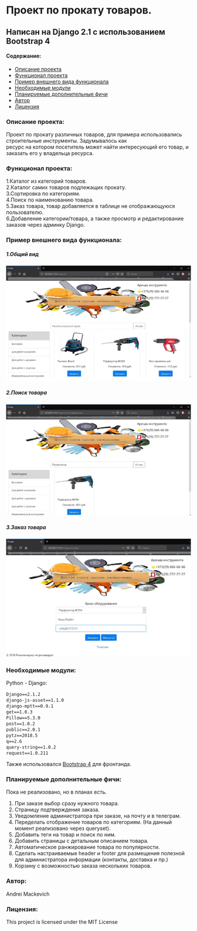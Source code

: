 #  Проект по прокату товаров.  
##  Написан на Django 2.1 c использованием Bootstrap 4

####  Содержание:
+ [Описание проекта](#description)
+ [Функционал проекта](#funcional)
+ [Пример внешнего вида функционала](#demo)
+ [Необходимые модули](#reque)
+ [Планируемые дополнительные фичи](#planed)
+ [Автор](#author)
+ [Лицензия](#license)

###  <a name="description"></a> Описание проекта:
Проект по прокату различных товаров, для примера использовались строительные инструменты. Задумывалось как  
ресурс на котором посетитель может найти интересующий его товар, и заказать его у владельца ресурса.  

###  <a name="funcional"></a> Функционал проекта:
 1.Каталог из категорий товаров.  
 2.Каталог самих товаров подлежащих прокату.  
 3.Сортировка по категориям.  
 4.Поиск по наименованию товара.  
 5.Заказ товара, товар добавляется в таблице не отображающуюся пользователю.  
 6.Добавление категории/товара, а также просмотр и редактирование заказов через админку Django.   
 
 ### <a name="demo"></a> Пример внешнего вида функционала:
#####  1.Общий вид  
![](https://github.com/mackevich/prokat/blob/develop/demo/All_goods.jpg)  

#####  2.Поиск товара  
![](https://github.com/mackevich/prokat/blob/develop/demo/goods_search.jpg)  

#####  3.Заказ товара  
![](https://github.com/mackevich/prokat/blob/develop/demo/Create_order.jpg)  

 ### <a name="reque"></a> Необходимые модули:  
Python - Django:  
```
Django==2.1.2
django-js-asset==1.1.0
django-mptt==0.9.1
get==1.0.3
Pillow==5.3.0
post==1.0.2
public==2.0.1
pytz==2018.5
q==2.6
query-string==1.0.2
request==1.0.211   
```

Также использовался [Bootstrap 4](https://getbootstrap.com/) для фронтэнда.

###  <a name="planed"></a> Планируемые дополнительные фичи:
Пока не реализовано, но в планах есть.  
1. При заказе выбор сразу нужного товара.  
2. Страницу подтверждения заказа.
3. Уведомление администратора при заказе, на почту и в телеграм.  
4. Переделать отображение товаров по категориям. (На данный момент реализовано через queryset).
5. Добавить теги на товар и поиск по ним.  
6. Добавить страницы с детальным описанием товара.
7. Автоматическое ранжирование товара по популярности.  
8. Сделать настраиваемые header и footer для размещения полезной для администратора информации (контакты, доставка и пр.)  
9. Корзину с возможностью заказа нескольких товаров.  

###  <a name="author"></a> Автор:

Andrei Mackevich 

###  <a name="license"></a> Лицензия:
This project is licensed under the MIT License
